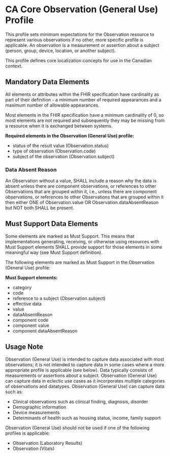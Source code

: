 # CA Core Observation (General Use) Profile
This profile sets minimum expectations for the Observation resource to represent various observations if no other, more specific profile is applicable. An observation is a measurement or assertion about a subject (person, group, device, location, or another subject).

This profile defines core localization concepts for use in the Canadian context.

## Mandatory Data Elements
All elements or attributes within the FHIR specification have cardinality as part of their definition - a minimum number of required appearances and a maximum number of allowable appearances.

Most elements in the FHIR specification have a minimum cardinality of 0, so most elements are not required and subsequently they may be missing from a resource when it is exchanged between systems.

**Required elements in the Observation (General Use) profile:**
* status of the result value (Observation.status)
* type of observation (Observation.code)
* subject of the observation (Observation.subject)

### Data Absent Reason
An Observation without a value, SHALL include a reason why the data is absent unless there are component observations, or references to other Observations that are grouped within it, i.e., unless there are component observations, or references to other Observations that are grouped within it then either ONE of Observation.value OR Observation.dataAbsentReason but NOT both SHALL be present.

## Must Support Data Elements
Some elements are marked as Must Support. This means that implementations generating, receiving, or otherwise using resources with Must Support elements SHALL provide support for those elements in some meaningful way (see Must Support definition).

The following elements are marked as Must Support in the Observation (General Use) profile:

**Must Support elements:**
* category
* code
* reference to a subject (Observation.subject)
* effective data
* value
* dataAbsentReason
* component code
* component value
* component dataAbsentReason

## Usage Note
Observation (General Use) is intended to capture data associated with most observations; it is not intended to capture data in some cases where a more appropriate profile is applicable (see below). Data typically consists of measurements or assertions about a subject. Observation (General Use) can capture data in eclectic use cases as it incorporates multiple categories of observations and datatypes. Observation (General Use) can capture data such as:
* Clinical observations such as clinical finding, diagnosis, disorder
* Demographic information
* Device measurements
* Determinants of health such as housing status, income, family support

Observation (General Use) should not be used if one of the following profiles is applicable:
* Observation (Laboratory Results)
* Observation (Vitals)
